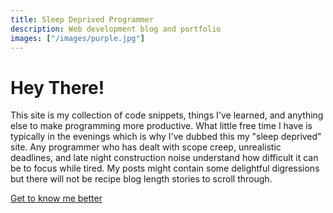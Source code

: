 ```yaml
---
title: Sleep Deprived Programmer
description: Web development blog and portfolio
images: ["/images/purple.jpg"]
---
```


# Hey There!
This site is my collection of code snippets, things I've learned, and anything else to make programming more productive. What little free time I have is typically in the evenings which is why I've dubbed this my "sleep deprived" site. Any programmer who has dealt with scope creep, unrealistic deadlines, and late night construction noise understand how difficult it can be to focus while tired. My posts might contain some delightful digressions but there will not be recipe blog length stories to scroll through.

[Get to know me better](/about "Get to know me better")